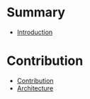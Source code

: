 # Summary

- [Introduction](./00_intro.md)

# Contribution

- [Contribution](./contribution/contribution.md)
- [Architecture](./contribution/architecture.md)
